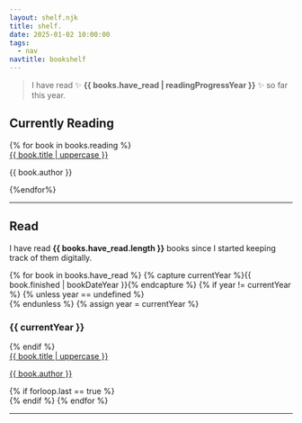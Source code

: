 ```yaml
---
layout: shelf.njk
title: shelf.
date: 2025-01-02 10:00:00
tags:
  - nav
navtitle: bookshelf
---
```


> I have read ✨ **{{ books.have_read | readingProgressYear }}** ✨ so far this year.

## Currently Reading

<div class="shelf">
    {% for book in books.reading %}<div class="shelvedbook"><a href="{{ book.link }}">{{ book.title | uppercase }}</a><p>{{ book.author }}</p></div>{%endfor%}
</div>

---

## Read

I have read **{{ books.have_read.length }}**  books since I started keeping track of them digitally.

{% for book in books.have_read %}
  {% capture currentYear %}{{ book.finished | bookDateYear }}{% endcapture %}
  {% if year != currentYear %}
  {% unless year == undefined %}</div><br />{% endunless %}
  {% assign year = currentYear %}
  ### {{ currentYear }}
  <div class="shelf">
  {% endif %}
  <div class="shelvedbook"><a href="/shelf/{{ book.author | slugify }}/{{ book.title | slugify }}">{{ book.title | uppercase }}<p>{{ book.author }}</p></a></div>
  {% if forloop.last == true %}</div>{% endif %}
{% endfor %}
</div>
<hr />
